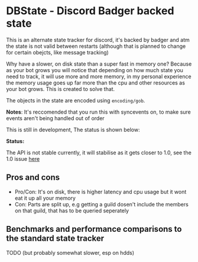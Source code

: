 # DBState - Discord Badger backed state

This is an alternate state tracker for discord, it's backed by badger and atm the state is not valid between restarts (although that is planned to change for certain obejcts, like message tracking)

Why have a slower, on disk state than a super fast in memory one? Because as your bot grows you will notice that depending on how much state you need to track, it will use more and more memory, in my personal experience the memory usage goes up far more than the cpu and other resources as your bot grows. This is created to solve that.

The objects in the state are encoded using `encoding/gob`.

**Notes**: It's reccomended that you run this with syncevents on, to make sure events aren't being handled out of order

This is still in development, The status is shown below:


**Status:**

The API is not stable currently, it will stabilise as it gets closer to 1.0, see the 1.0 issue [here](https://github.com/jonas747/dbstate/milestone/1)

## Pros and cons

 - Pro/Con: It's on disk, there is higher latency and cpu usage but it wont eat it up all your memory 
 - Con: Parts are split up, e.g getting a guild dosen't include the members on that guild, that has to be queried seperately

## Benchmarks and performance comparisons to the standard state tracker

TODO (but probably somewhat slower, esp on hdds)